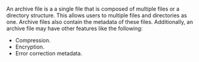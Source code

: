 An archive file is a a single file that is composed of multiple files or a directory structure. This allows users to multiple files and directories as one. Archive files also contain the metadata of these files. Additionally, an archive file may have other features like the following:
- Compression.
- Encryption.
- Error correction metadata.